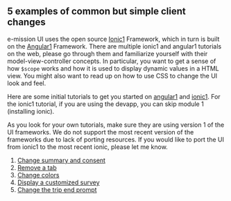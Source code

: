 5 examples of common but simple client changes
---

e-mission UI uses the open source [Ionic1](https://ionicframework.com/docs/v1/) Framework, which in turn is built on the [Angular1](https://angularjs.org/) Framework. There are multiple ionic1 and angular1 tutorials on the web, please go through them and familiarize yourself with their model-view-controller concepts. In particular, you want to get a sense of how `$scope` works and how it is used to display dynamic values in a HTML view. You might also want to read up on how to use CSS to change the UI look and feel.

Here are some initial tutorials to get you started on [angular1](https://www.tutorialspoint.com/angularjs/angularjs_mvc_architecture.htm) and [ionic1](https://ccoenraets.github.io/ionic-tutorial/start-node-server.html). For the ionic1 tutorial, if you are using the devapp, you can skip module 1 (installing ionic).

As you look for your own tutorials, make sure they are using version 1 of the UI frameworks. We do not support the most recent version of the frameworks due to lack of porting resources. If you would like to port the UI from ionic1 to the most recent ionic, please let me know.

1. [Change summary and consent](summary_and_consent.md)
2. [Remove a tab](remove_tab.md)
3. [Change colors](change_colors_to_your_theme.md)
4. [Display a customized survey](customized_survey.md)
5. [Change the trip end prompt](change_trip_end_prompt.md)
